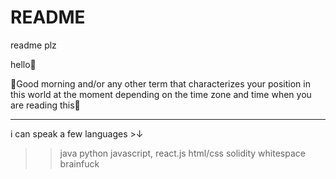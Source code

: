 # README
readme plz

hello👋

🔆Good morning and/or any other term that characterizes your position in this world at the moment depending on the time zone and time when you are reading this🌝
__________________________________________________________________________________
i can speak a few languages >↓

>>java
>>python
>>javascript, react.js
>>html/css
>>solidity
>>whitespace
>>brainfuck

